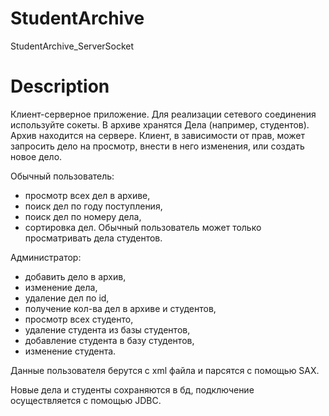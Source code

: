 # StudentArchive
StudentArchive_ServerSocket
# Description
Клиент-серверное приложение. 
Для реализации сетевого соединения используйте сокеты.
В архиве хранятся Дела (например, студентов). Архив находится на сервере. Клиент, в зависимости от прав, может запросить дело на просмотр, внести в
него изменения, или создать новое дело.

Обычный пользователь:
- просмотр всех дел в архиве,
- поиск дел по году поступления,
- поиск дел по номеру дела,
- сортировка дел.
Обычный пользователь может только просматривать дела студентов.

Администратор:
- добавить дело в архив,
- изменение дела,
- удаление дел по id,
- получение кол-ва дел в архиве и студентов,
- просмотр всех студенто,
- удаление студента из базы студентов,
- добавление студента в базу студентов,
- изменение студента.

Данные пользователя берутся с xml файла и парсятся с помощью SAX.

Новые дела и студенты сохраняются в бд, подключение осуществляется с помощью JDBC.

